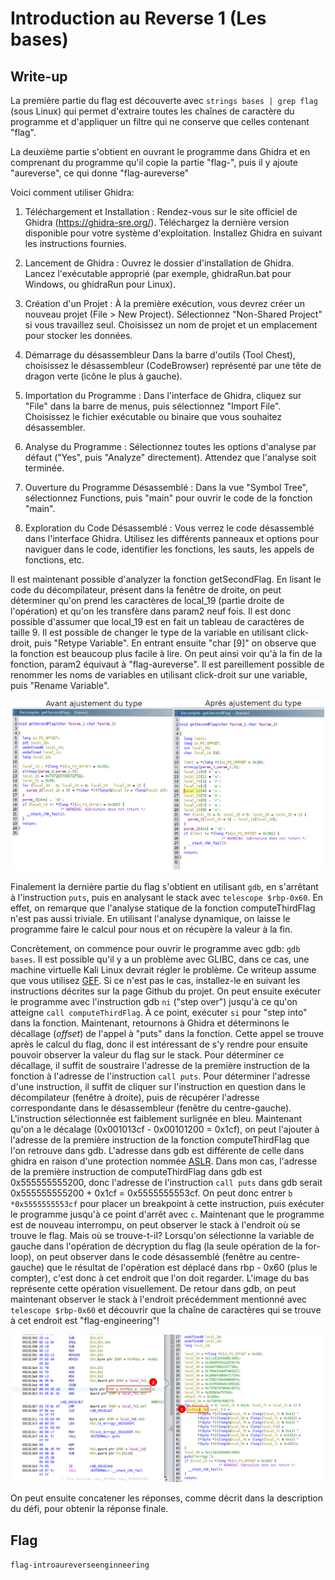 # Introduction au Reverse 1 (Les bases)

## Write-up

La première partie du flag est découverte avec `strings bases | grep flag` (sous Linux) qui permet d'extraire toutes les chaînes de caractère du programme et d'appliquer un filtre qui ne conserve que celles contenant "flag".

La deuxième partie s'obtient en ouvrant le programme dans Ghidra et en comprenant du programme qu'il copie la partie "flag-", puis il y ajoute "aureverse", ce qui donne "flag-aureverse"

Voici comment utiliser Ghidra:

1. Téléchargement et Installation :
    Rendez-vous sur le site officiel de Ghidra (https://ghidra-sre.org/).
    Téléchargez la dernière version disponible pour votre système d'exploitation.
    Installez Ghidra en suivant les instructions fournies.

2. Lancement de Ghidra :
    Ouvrez le dossier d'installation de Ghidra.
    Lancez l'exécutable approprié (par exemple, ghidraRun.bat pour Windows, ou ghidraRun pour Linux).

3. Création d'un Projet :
    À la première exécution, vous devrez créer un nouveau projet (File > New Project).
    Sélectionnez "Non-Shared Project" si vous travaillez seul.
    Choisissez un nom de projet et un emplacement pour stocker les données.

4. Démarrage du désassembleur
    Dans la barre d'outils (Tool Chest), choisissez le désassembleur (CodeBrowser) représenté par une tête de dragon verte (icône le plus à gauche).

5. Importation du Programme :
    Dans l'interface de Ghidra, cliquez sur "File" dans la barre de menus, puis sélectionnez "Import File".
    Choisissez le fichier exécutable ou binaire que vous souhaitez désassembler.

6. Analyse du Programme :
    Sélectionnez toutes les options d'analyse par défaut ("Yes", puis "Analyze" directement).
    Attendez que l'analyse soit terminée.

7. Ouverture du Programme Désassemblé :
    Dans la vue "Symbol Tree", sélectionnez Functions, puis "main" pour ouvrir le code de la fonction "main".

8. Exploration du Code Désassemblé :
    Vous verrez le code désassemblé dans l'interface Ghidra.
    Utilisez les différents panneaux et options pour naviguer dans le code, identifier les fonctions, les sauts, les appels de fonctions, etc.

Il est maintenant possible d'analyzer la fonction getSecondFlag. En lisant le code du décompilateur, présent dans la fenêtre de droite, on peut déterminer qu'on prend les caractères de local_19 (partie droite de l'opération) et qu'on les transfère dans param2 neuf fois. Il est donc possible d'assumer que local_19 est en fait un tableau de caractères de taille 9. Il est possible de changer le type de la variable en utilisant click-droit, puis "Retype Variable". En entrant ensuite "char [9]" on observe que la fonction est beaucoup plus facile à lire. On peut ainsi voir qu'à la fin de la fonction, param2 équivaut à "flag-aureverse". Il est pareillement possible de renommer les noms de variables en utilisant click-droit sur une variable, puis "Rename Variable".

![Comparaison avant et après ajustement du type de la variable local_19](retype_variable.png)

Finalement la dernière partie du flag s'obtient en utilisant `gdb`, en s'arrêtant à l'instruction `puts`, puis en analysant le stack avec `telescope $rbp-0x60`. En effet, on remarque que l'analyse statique de la fonction computeThirdFlag n'est pas aussi triviale. En utilisant l'analyse dynamique, on laisse le programme faire le calcul pour nous et on récupère la valeur à la fin.

Concrètement, on commence pour ouvrir le programme avec gdb: `gdb bases`. Il est possible qu'il y a un problème avec GLIBC, dans ce cas, une machine virtuelle Kali Linux devrait régler le problème. Ce writeup assume que vous utilisez [GEF](https://github.com/hugsy/gef). Si ce n'est pas le cas, installez-le en suivant les instructions décrites sur la page Github du projet. On peut ensuite exécuter le programme avec l'instruction gdb `ni` ("step over") jusqu'à ce qu'on atteigne `call computeThirdFlag`. À ce point, exécuter `si` pour "step into" dans la fonction. Maintenant, retournons à Ghidra et déterminons le décallage (_offset_) de l'appel à "puts" dans la fonction. Cette appel se trouve après le calcul du flag, donc il est intéressant de s'y rendre pour ensuite pouvoir observer la valeur du flag sur le stack. Pour déterminer ce décallage, il suffit de soustraire l'adresse de la première instruction de la fonction à l'adresse de l'instruction `call puts`. Pour déterminer l'adresse d'une instruction, il suffit de cliquer sur l'instruction en question dans le décompilateur (fenêtre à droite), puis de récupérer l'adresse correspondante dans le désassembleur (fenêtre du centre-gauche). L'instruction sélectionnée est faiblement surlignée en bleu. Maintenant qu'on a le décalage (0x001013cf - 0x00101200 = 0x1cf), on peut l'ajouter à l'adresse de la première instruction de la fonction computeThirdFlag que l'on retrouve dans gdb. L'adresse dans gdb est différente de celle dans ghidra en raison d'une protection nommée [ASLR](https://en.wikipedia.org/wiki/Address_space_layout_randomization). Dans mon cas, l'adresse de la première instruction de computeThirdFlag dans gdb est 0x555555555200, donc l'adresse de l'instruction `call puts` dans gdb serait 0x555555555200 + 0x1cf = 0x5555555553cf. On peut donc entrer `b *0x5555555553cf` pour placer un breakpoint à cette instruction, puis exécuter le programme jusqu'à ce point d'arrêt avec `c`. Maintenant que le programme est de nouveau interrompu, on peut observer le stack à l'endroit où se trouve le flag. Mais où se trouve-t-il? Lorsqu'on sélectionne la variable de gauche dans l'opération de décryption du flag (la seule opération de la for-loop), on peut observer dans le code désassemblé (fenêtre au centre-gauche) que le résultat de l'opération est déplacé dans rbp - 0x60 (plus le compter), c'est donc à cet endroit que l'on doit regarder. L'image du bas représente cette opération visuellement. De retour dans gdb, on peut maintenant observer le stack à l'endroit précédemment mentionné avec `telescope $rbp-0x60` et découvrir que la chaîne de caractères qui se trouve à cet endroit est "flag-engineering"!

![Third Flag Stack Location Image](third_flag_stack_location.png)

On peut ensuite concatener les réponses, comme décrit dans la description du défi, pour obtenir la réponse finale.

## Flag

`flag-introaureverseenginneering`